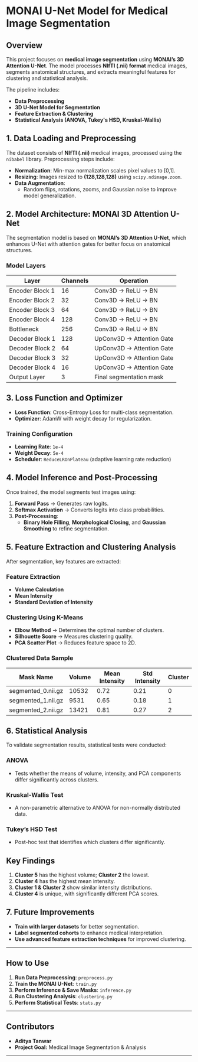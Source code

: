 # **MONAI U-Net Model for Medical Image Segmentation**

## **Overview**
This project focuses on **medical image segmentation** using **MONAI’s 3D Attention U-Net**. The model processes **NIfTI (.nii) format** medical images, segments anatomical structures, and extracts meaningful features for clustering and statistical analysis. 

The pipeline includes:
- **Data Preprocessing**
- **3D U-Net Model for Segmentation**
- **Feature Extraction & Clustering**
- **Statistical Analysis (ANOVA, Tukey's HSD, Kruskal-Wallis)**

## **1. Data Loading and Preprocessing**
The dataset consists of **NIfTI (.nii)** medical images, processed using the `nibabel` library. Preprocessing steps include:
- **Normalization**: Min-max normalization scales pixel values to [0,1].
- **Resizing**: Images resized to **(128,128,128)** using `scipy.ndimage.zoom`.
- **Data Augmentation**:
  - Random flips, rotations, zooms, and Gaussian noise to improve model generalization.

## **2. Model Architecture: MONAI 3D Attention U-Net**
The segmentation model is based on **MONAI’s 3D Attention U-Net**, which enhances U-Net with attention gates for better focus on anatomical structures.

### **Model Layers**
| Layer | Channels | Operation |
|--------|----------|-------------------------|
| Encoder Block 1 | 16 | Conv3D → ReLU → BN |
| Encoder Block 2 | 32 | Conv3D → ReLU → BN |
| Encoder Block 3 | 64 | Conv3D → ReLU → BN |
| Encoder Block 4 | 128 | Conv3D → ReLU → BN |
| Bottleneck | 256 | Conv3D → ReLU → BN |
| Decoder Block 1 | 128 | UpConv3D → Attention Gate |
| Decoder Block 2 | 64 | UpConv3D → Attention Gate |
| Decoder Block 3 | 32 | UpConv3D → Attention Gate |
| Decoder Block 4 | 16 | UpConv3D → Attention Gate |
| Output Layer | 3 | Final segmentation mask |

## **3. Loss Function and Optimizer**
- **Loss Function**: Cross-Entropy Loss for multi-class segmentation.
- **Optimizer**: AdamW with weight decay for regularization.

### **Training Configuration**
- **Learning Rate**: `1e-4`
- **Weight Decay**: `5e-4`
- **Scheduler**: `ReduceLROnPlateau` (adaptive learning rate reduction)

## **4. Model Inference and Post-Processing**
Once trained, the model segments test images using:
1. **Forward Pass** → Generates raw logits.
2. **Softmax Activation** → Converts logits into class probabilities.
3. **Post-Processing**:
   - **Binary Hole Filling**, **Morphological Closing**, and **Gaussian Smoothing** to refine segmentation.

## **5. Feature Extraction and Clustering Analysis**
After segmentation, key features are extracted:

### **Feature Extraction**
- **Volume Calculation**
- **Mean Intensity**
- **Standard Deviation of Intensity**

### **Clustering Using K-Means**
- **Elbow Method** → Determines the optimal number of clusters.
- **Silhouette Score** → Measures clustering quality.
- **PCA Scatter Plot** → Reduces feature space to 2D.

### **Clustered Data Sample**
| Mask Name | Volume | Mean Intensity | Std Intensity | Cluster |
|-------------|----------|-----------------|----------------|---------|
| segmented_0.nii.gz | 10532 | 0.72 | 0.21 | 0 |
| segmented_1.nii.gz | 9531 | 0.65 | 0.18 | 1 |
| segmented_2.nii.gz | 13421 | 0.81 | 0.27 | 2 |

## **6. Statistical Analysis**
To validate segmentation results, statistical tests were conducted:

### **ANOVA**
- Tests whether the means of volume, intensity, and PCA components differ significantly across clusters.

### **Kruskal-Wallis Test**
- A non-parametric alternative to ANOVA for non-normally distributed data.

### **Tukey’s HSD Test**
- Post-hoc test that identifies which clusters differ significantly.

## **Key Findings**
1. **Cluster 5** has the highest volume; **Cluster 2** the lowest.
2. **Cluster 4** has the highest mean intensity.
3. **Cluster 1 & Cluster 2** show similar intensity distributions.
4. **Cluster 4** is unique, with significantly different PCA scores.

## **7. Future Improvements**
- **Train with larger datasets** for better segmentation.
- **Label segmented cohorts** to enhance medical interpretation.
- **Use advanced feature extraction techniques** for improved clustering.

---

## **How to Use**
1. **Run Data Preprocessing**: `preprocess.py`
2. **Train the MONAI U-Net**: `train.py`
3. **Perform Inference & Save Masks**: `inference.py`
4. **Run Clustering Analysis**: `clustering.py`
5. **Perform Statistical Tests**: `stats.py`

---

## **Contributors**
- **Aditya Tanwar**
- **Project Goal:** Medical Image Segmentation & Analysis

---
